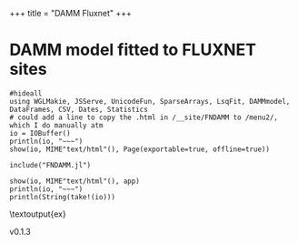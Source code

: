 +++
title = "DAMM Fluxnet"
+++

# DAMM model fitted to FLUXNET sites

```julia:ex
#hideall
using WGLMakie, JSServe, UnicodeFun, SparseArrays, LsqFit, DAMMmodel, DataFrames, CSV, Dates, Statistics
# could add a line to copy the .html in /__site/FNDAMM to /menu2/, which I do manually atm
io = IOBuffer()
println(io, "~~~")
show(io, MIME"text/html"(), Page(exportable=true, offline=true))

include("FNDAMM.jl")

show(io, MIME"text/html"(), app)
println(io, "~~~")
println(String(take!(io)))
```
\textoutput{ex}

v0.1.3

